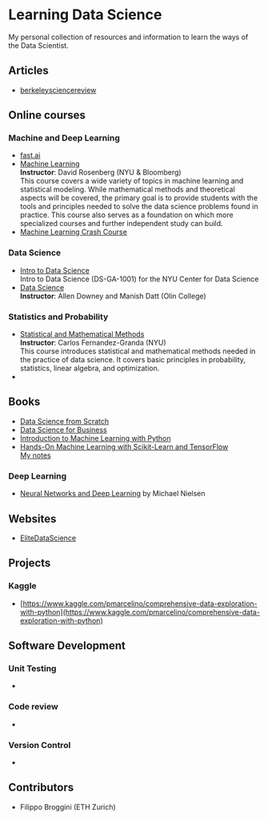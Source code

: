 # Learning Data Science
My personal collection of resources and information to learn the ways of the Data Scientist.

## Articles
* [berkeleysciencereview](http://berkeleysciencereview.com/how-to-become-a-data-scientist-before-you-graduate/)

## Online courses
### Machine and Deep Learning
* [fast.ai](https://www.fast.ai)
* [Machine Learning](https://davidrosenberg.github.io/ml2018/#home)  
**Instructor**: David Rosenberg (NYU & Bloomberg)  
This course covers a wide variety of topics in machine learning and statistical modeling. While mathematical methods and theoretical aspects will be covered, the primary goal is to provide students with the tools and principles needed to solve the data science problems found in practice. This course also serves as a foundation on which more specialized courses and further independent study can build.
* [Machine Learning Crash Course](https://developers.google.com/machine-learning/crash-course/)  

### Data Science
* [Intro to Data Science](https://github.com/briandalessandro/DataScienceCourse)  
Intro to Data Science (DS-GA-1001) for the NYU Center for Data Science
* [Data Science](https://sites.google.com/site/datascienceolin17/)  
**Instructor**: Allen Downey and Manish Datt (Olin College)

### Statistics and Probability
* [Statistical and Mathematical Methods](https://cims.nyu.edu/~cfgranda/pages/DSGA1002_fall15/index.html)  
**Instructor**: Carlos Fernandez-Granda (NYU)  
This course introduces statistical and mathematical methods needed in the practice of data science. It covers basic principles in probability, statistics, linear algebra, and optimization.
* 

## Books
* [Data Science from Scratch](http://shop.oreilly.com/product/0636920033400.do)
* [Data Science for Business](http://data-science-for-biz.com)
* [Introduction to Machine Learning with Python](http://shop.oreilly.com/product/0636920030515.do)
* [Hands-On Machine Learning with Scikit-Learn and TensorFlow](http://shop.oreilly.com/product/0636920052289.do)  
[My notes](books/hands_on_ml.md)

### Deep Learning
* [Neural Networks and Deep Learning](http://neuralnetworksanddeeplearning.com) by Michael Nielsen

## Websites
* [EliteDataScience](https://elitedatascience.com)

## Projects
### Kaggle
* [https://www.kaggle.com/pmarcelino/comprehensive-data-exploration-with-python](https://www.kaggle.com/pmarcelino/comprehensive-data-exploration-with-python)

## Software Development
### Unit Testing
*
### Code review
*
### Version Control
*

## Contributors
* Filippo Broggini (ETH Zurich)
